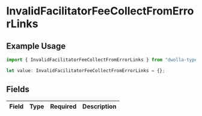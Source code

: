 # InvalidFacilitatorFeeCollectFromErrorLinks

## Example Usage

```typescript
import { InvalidFacilitatorFeeCollectFromErrorLinks } from "dwolla-typescript/models";

let value: InvalidFacilitatorFeeCollectFromErrorLinks = {};
```

## Fields

| Field       | Type        | Required    | Description |
| ----------- | ----------- | ----------- | ----------- |